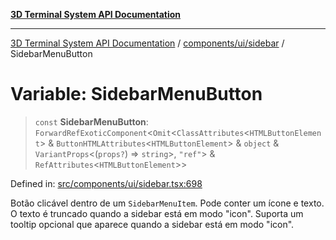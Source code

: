 [**3D Terminal System API Documentation**](../../../../README.md)

***

[3D Terminal System API Documentation](../../../../README.md) / [components/ui/sidebar](../README.md) / SidebarMenuButton

# Variable: SidebarMenuButton

> `const` **SidebarMenuButton**: `ForwardRefExoticComponent`\<`Omit`\<`ClassAttributes`\<`HTMLButtonElement`\> & `ButtonHTMLAttributes`\<`HTMLButtonElement`\> & `object` & `VariantProps`\<(`props?`) => `string`\>, `"ref"`\> & `RefAttributes`\<`HTMLButtonElement`\>\>

Defined in: [src/components/ui/sidebar.tsx:698](https://github.com/Dicommunitas/ThreeJS_Terminal_3D/blob/c0b82ba8679b8f85845255448514bad599eca08d/src/components/ui/sidebar.tsx#L698)

Botão clicável dentro de um `SidebarMenuItem`.
Pode conter um ícone e texto. O texto é truncado quando a sidebar está em modo "icon".
Suporta um tooltip opcional que aparece quando a sidebar está em modo "icon".
